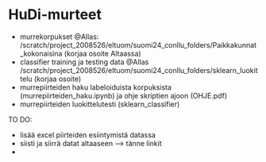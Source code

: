 # HuDi-murteet

- murrekorpukset @Allas: /scratch/project_2008526/eltuom/suomi24_conllu_folders/Paikkakunnat_kokonaisina (korjaa osoite Altaassa)
- classifier training ja testing data @Allas /scratch/project_2008526/eltuom/suomi24_conllu_folders/sklearn_luokittelu (korjaa osoite)
- murrepiirteiden haku labeloiduista korpuksista (murrepiirteiden_haku.ipynb) ja ohje skriptien ajoon (OHJE.pdf)
- murrepiirteiden luokittelutesti (sklearn_classifier)

TO DO:
- lisää excel piirteiden esiintymistä datassa
- siisti ja siirrä datat altaaseen --> tänne linkit
- 
